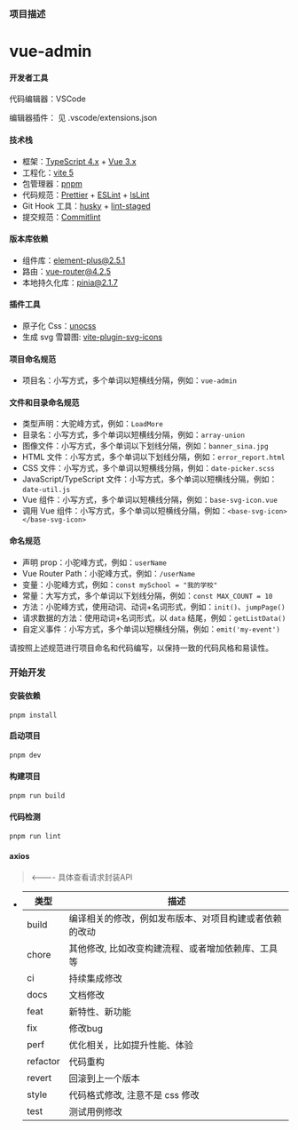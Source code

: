 ### 项目描述

# vue-admin

#### 开发者工具

代码编辑器：VSCode

编辑器插件： 见 .vscode/extensions.json

#### 技术栈

- 框架：[TypeScript 4.x](https://www.typescriptlang.org/zh/) + [Vue 3.x](https://v3.cn.vuejs.org/)
- 工程化：[vite 5](https://vitejs.cn/vite5-cn/)
- 包管理器：[pnpm](https://www.pnpm.cn/)
- 代码规范：[Prettier](https://prettier.io/) + [ESLint](https://eslint.org/) + [lsLint](https://ls-lint.org/)
- Git Hook 工具：[husky](https://typicode.github.io/husky/#/) + [lint-staged](https://github.com/okonet/lint-staged)
- 提交规范：[Commitlint](https://commitlint.js.org/#/)

#### 版本库依赖

- 组件库：[element-plus@2.5.1](https://element-plus.org/zh-CN/)
- 路由：[vue-router@4.2.5](https://router.vuejs.org/zh/guide/)
- 本地持久化库：[pinia@2.1.7](https://pinia.web3doc.top/)

#### 插件工具

- 原子化 Css：[unocss](https://unocss.dev/integrations/vite)
- 生成 svg 雪碧图: [vite-plugin-svg-icons](https://github.com/vbenjs/vite-plugin-svg-icons)

#### 项目命名规范

- 项目名：小写方式，多个单词以短横线分隔，例如：`vue-admin`

#### 文件和目录命名规范

- 类型声明：大驼峰方式，例如：`LoadMore`
- 目录名：小写方式，多个单词以短横线分隔，例如：`array-union`
- 图像文件：小写方式，多个单词以下划线分隔，例如：`banner_sina.jpg`
- HTML 文件：小写方式，多个单词以下划线分隔，例如：`error_report.html`
- CSS 文件：小写方式，多个单词以短横线分隔，例如：`date-picker.scss`
- JavaScript/TypeScript 文件：小写方式，多个单词以短横线分隔，例如：`date-util.js`
- Vue 组件：小写方式，多个单词以短横线分隔，例如：`base-svg-icon.vue`
- 调用 Vue 组件：小写方式，多个单词以短横线分隔，例如：`<base-svg-icon></base-svg-icon>`

#### 命名规范

- 声明 prop：小驼峰方式，例如：`userName`
- Vue Router Path：小驼峰方式，例如：`/userName`
- 变量：小驼峰方式，例如：`const mySchool = "我的学校"`
- 常量：大写方式，多个单词以下划线分隔，例如：`const MAX_COUNT = 10`
- 方法：小驼峰方式，使用动词、动词+名词形式，例如：`init()`、`jumpPage()`
- 请求数据的方法：使用动词+名词形式，以 `data` 结尾，例如：`getListData()`
- 自定义事件：小写方式，多个单词以短横线分隔，例如：`emit('my-event')`

请按照上述规范进行项目命名和代码编写，以保持一致的代码风格和易读性。

### 开始开发

#### 安装依赖

```shell
pnpm install
```

#### 启动项目

```bash
pnpm dev
```

#### 构建项目

```bash
pnpm run build
```

#### 代码检测

```bash
pnpm run lint
```

#### axios

> <---- 具体查看请求封装API

- | **类型** | **描述**                                               |
  | -------- | ------------------------------------------------------ |
  | build    | 编译相关的修改，例如发布版本、对项目构建或者依赖的改动 |
  | chore    | 其他修改, 比如改变构建流程、或者增加依赖库、工具等     |
  | ci       | 持续集成修改                                           |
  | docs     | 文档修改                                               |
  | feat     | 新特性、新功能                                         |
  | fix      | 修改bug                                                |
  | perf     | 优化相关，比如提升性能、体验                           |
  | refactor | 代码重构                                               |
  | revert   | 回滚到上一个版本                                       |
  | style    | 代码格式修改, 注意不是 css 修改                        |
  | test     | 测试用例修改                                           |
